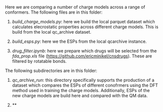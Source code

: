 Here we are comparing a number of charge models across a range of conformers. 
The following files are in this folder:

1. *build_charge_models.py*: here we build the local parquet dataset which calculates elecrostatic properties 
across different charge models. This is build from the local qc_archive dataset.

2. *build_esps.py*: here we the ESPs from the local qcarchive instance.

3. *drug_filter.ipynb*: here we prepare which drugs will be selected from the *fda_prop.xls* file (https://github.com/ericminikel/cnsdrugs). These are filtered by
rotatable bonds.

The following subdirectories are in this folder:

1. *qc_archive_run*: this directory specifically supports the production of a dataset which compares the ESPs of different conofrmers
using the DFT method used in training the charge models. Additionally, ESPs of the new charge models are build here and compared with the QM data. 

2. **